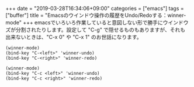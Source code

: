+++
date = "2019-03-28T16:34:06+09:00"
categories = ["emacs"]
tags = ["buffer"]
title = "Emacsのウインドウ操作の履歴をUndo/Redoする：winner-mode"
+++
emacsでいろいろ作業していると意図しない形で勝手にウインドウズが分割されたりします。設定して "C-g" で隠せるものもありますが、それも出来ないときは、"C-x 0" や "C-x 1" のお世話になります。


``` emacs-lisp
(winner-mode)
(bind-key "C-<left>" 'winner-undo)
(bind-key "C-<right>" 'winner-redo)
```

``` emacs-lisp
(winner-mode)
(bind-key "C-c <left>" 'winner-undo)
(bind-key "C-c <right>" 'winner-redo)
```
